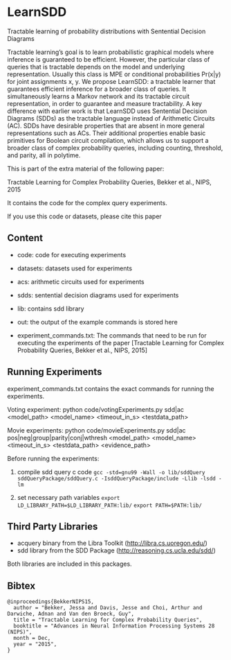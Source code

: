 # LearnSDD
Tractable learning of probability distributions with Sentential Decision Diagrams

Tractable learning’s goal is to learn probabilistic graphical models where inference is guaranteed to be efficient. However, the particular class of queries that is tractable depends on the model and underlying representation. Usually this class is MPE or conditional probabilities Pr(x|y) for joint assignments x, y. We propose LearnSDD: a tractable learner that guarantees efficient inference for a broader class of queries. It simultaneously learns a Markov network and its tractable circuit representation, in order to guarantee and measure tractability. A key difference with earlier work is that LearnSDD uses Sentential Decision Diagrams (SDDs) as the tractable language instead of Arithmetic Circuits (AC). SDDs have desirable properties that are absent in more general representations such as ACs. Their additional properties enable basic primitives for Boolean circuit compilation, which allows us to support a broader class of complex probability queries, including counting, threshold, and parity, all in polytime.


This is part of the extra material of the following paper:

  Tractable Learning for Complex Probability Queries, Bekker et al., NIPS, 2015

It contains the code for the complex query experiments.

If you use this code or datasets, please cite this paper


## Content ##

 - code: code for executing experiments
 - datasets: datasets used for experiments
 - acs: arithmetic circuits used for experiments
 - sdds: sentential decision diagrams used for experiments
 - lib: contains sdd library
 - out: the output of the example commands is stored here
 
 - experiment_commands.txt: The commands that need to be run for executing the experiments of the paper [Tractable Learning for Complex Probability Queries, Bekker et al., NIPS, 2015]


## Running Experiments ##

experiment_commands.txt contains the exact commands for running the experiments.

Voting experiment:
python code/votingExperiments.py sdd|ac <model_path> <model_name> <outpath> <timeout_in_s> <testdata_path>

Movie experiments:
python code/movieExperiments.py sdd|ac pos|neg|group|parity|conj|wthresh <model_path> <model_name> <outpath> <timeout_in_s> <testdata_path> <evidence_path>
 
 
Before running the experiments:
1. compile sdd query c code
`gcc -std=gnu99 -Wall -o lib/sddQuery sddQueryPackage/sddQuery.c -IsddQueryPackage/include -Llib -lsdd -lm`

2. set necessary path variables
`export LD_LIBRARY_PATH=$LD_LIBRARY_PATH:lib/`
`export PATH=$PATH:lib/`


## Third Party Libraries ##

- acquery binary from the Libra Toolkit (http://libra.cs.uoregon.edu/)
- sdd library from the SDD Package (http://reasoning.cs.ucla.edu/sdd/)

Both libraries are included in this packages.

## Bibtex ##

```
@inproceedings{BekkerNIPS15,
  author = "Bekker, Jessa and Davis, Jesse and Choi, Arthur and Darwiche, Adnan and Van den Broeck, Guy",
  title = "Tractable Learning for Complex Probability Queries",
  booktitle = "Advances in Neural Information Processing Systems 28 (NIPS)",
  month = Dec,
  year = "2015",
}
```
